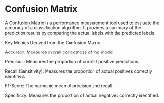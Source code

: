 # Confusion Matrix

A Confusion Matrix is a performance measurement tool used to evaluate the accuracy of a classification algorithm. It provides a summary of the prediction results by comparing the actual labels with the predicted labels.

Key Metrics Derived from the Confusion Matrix

Accuracy: Measures overall correctness of the model.


Precision: Measures the proportion of correct positive predictions.


Recall (Sensitivity): Measures the proportion of actual positives correctly identified.


F1-Score: The harmonic mean of precision and recall.


Specificity: Measures the proportion of actual negatives correctly identified.
